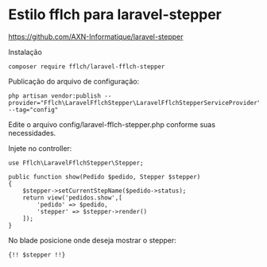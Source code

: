 # Estilo fflch para laravel-stepper

https://github.com/AXN-Informatique/laravel-stepper

Instalação

    composer require fflch/laravel-fflch-stepper

Publicação do arquivo de configuração:

    php artisan vendor:publish --provider="Fflch\LaravelFflchStepper\LaravelFflchStepperServiceProvider" --tag="config"

Edite o arquivo config/laravel-fflch-stepper.php conforme suas necessidades.

Injete no controller:

    use Fflch\LaravelFflchStepper\Stepper;

    public function show(Pedido $pedido, Stepper $stepper)
    {
        $stepper->setCurrentStepName($pedido->status);
        return view('pedidos.show',[
            'pedido' => $pedido,
            'stepper' => $stepper->render()
        ]);
    }


No blade posicione onde deseja mostrar o stepper:

    {!! $stepper !!}